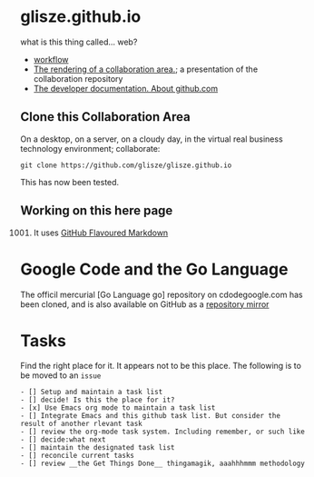 glisze.github.io
================

what is this thing called...  web?


* [workflow](https://github.com/blog/1557-github-flow-in-the-browser)
* [The rendering of a collaboration area.](http://glisze.github.io); a presentation of the collaboration repository
* [The developer documentation. About github.com](http://developer.github.com/v3/)

## Clone this Collaboration Area

On a desktop, on a server, on a cloudy day, in the virtual real business technology environment;
collaborate:

    git clone https://github.com/glisze/glisze.github.io

This has now been tested.

## Working on this here page

1001. It uses [GitHub Flavoured Markdown][gfm]

Google Code and the Go Language
===============================
The officil mercurial [Go Language go] repository on cdodegoogle.com has been cloned,
and is also available on GitHub as a [repository mirror][go-mirror]

Tasks
======
Find the right place for it. It appears not to be this place.
The following is to be moved to an ```issue```

```
- [] Setup and maintain a task list
- [] decide! Is this the place for it?
- [x] Use Emacs org mode to maintain a task list
- [] Integrate Emacs and this github task list. But consider the result of another rlevant task
- [] review the org-mode task system. Including remember, or such like
- [] decide:what next
- [] maintain the designated task list
- [] reconcile current tasks
- [] review __the Get Things Done__ thingamagik, aaahhhmmm methodology
```

[go]: https://code.google.com/r/gunterliszewski-go/ "Google Code - Go Repository"
[gfm]: https://help.github.com/articles/github-flavored-markdown "GitHub Flavours marksown"
[go-mirror]: http://github.com/go "Go Language Repository mirror of google code"
